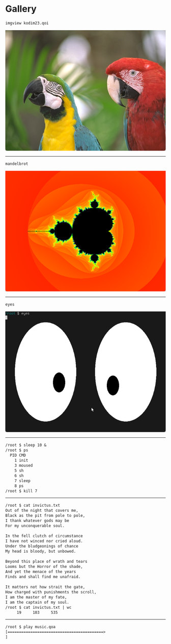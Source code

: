 # Gallery

```sh
imgview kodim23.qoi
```

![](imgs/imgview.png)

---


```sh
mandelbrot
```

![](imgs/mandelbrot.png)

---

```sh
eyes
```

![](imgs/eyes.png)

---

```
/root $ sleep 10 &
/root $ ps
  PID CMD
    1 init
    3 moused
    5 sh
    6 sh
    7 sleep
    8 ps
/root $ kill 7
```

---

```
/root $ cat invictus.txt
Out of the night that covers me,
Black as the pit from pole to pole,
I thank whatever gods may be
For my unconquerable soul.

In the fell clutch of circumstance
I have not winced nor cried aloud.
Under the bludgeonings of chance
My head is bloody, but unbowed.

Beyond this place of wrath and tears
Looms but the Horror of the shade,
And yet the menace of the years
Finds and shall find me unafraid.

It matters not how strait the gate,
How charged with punishments the scroll,
I am the master of my fate,
I am the captain of my soul.
/root $ cat invictus.txt | wc
     19     103     535
```

---

```
/root $ play music.qoa
[==========================================>                                  ]
```
